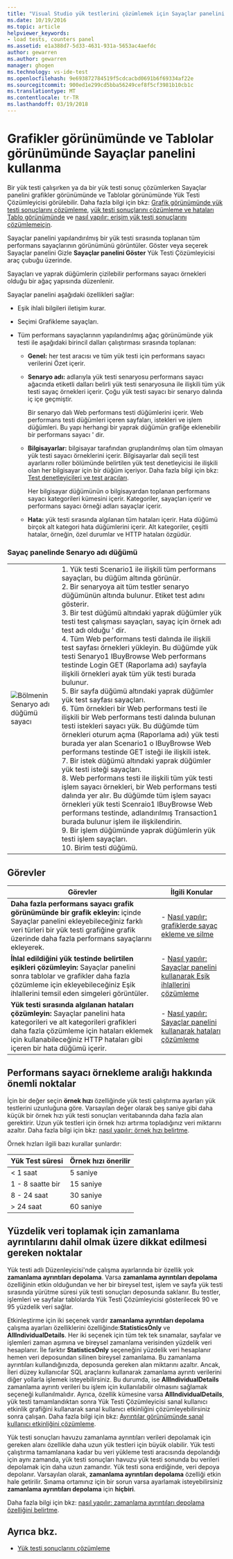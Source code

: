```yaml
---
title: "Visual Studio yük testlerini çözümlemek için Sayaçlar panelini | Microsoft Docs"
ms.date: 10/19/2016
ms.topic: article
helpviewer_keywords:
- load tests, counters panel
ms.assetid: e1a388d7-5d33-4631-931a-5653ac4aefdc
author: gewarren
ms.author: gewarren
manager: ghogen
ms.technology: vs-ide-test
ms.openlocfilehash: 9e693872784519f5cdcacbd0691b6f69334af22e
ms.sourcegitcommit: 900ed1e299cd5bba56249cef8f5cf3981b10cb1c
ms.translationtype: MT
ms.contentlocale: tr-TR
ms.lasthandoff: 03/19/2018
---
```

# <a name="use-the-counters-panel-in-graphs-view-and-tables-view"></a>Grafikler görünümünde ve Tablolar görünümünde Sayaçlar panelini kullanma

Bir yük testi çalışırken ya da bir yük testi sonuç çözümlerken Sayaçlar panelini grafikler görünümünde ve Tablolar görünümünde Yük Testi Çözümleyicisi görülebilir. Daha fazla bilgi için bkz: [Grafik görünümünde yük testi sonuçlarını çözümleme](../test/analyze-load-test-results-in-the-graphs-view.md), [yük testi sonuçlarını çözümleme ve hataları Tablo görünümünde](../test/analyze-load-test-results-and-errors-in-the-tables-view.md) ve [nasıl yapılır: erişim yük testi sonuçlarını çözümlemeiçin](../test/how-to-access-load-test-results-for-analysis.md).

Sayaçlar panelini yapılandırılmış bir yük testi sırasında toplanan tüm performans sayaçlarının görünümünü görüntüler. Göster veya seçerek Sayaçlar panelini Gizle **Sayaçlar panelini Göster** Yük Testi Çözümleyicisi araç çubuğu üzerinde.

Sayaçları ve yaprak düğümlerin çizilebilir performans sayacı örnekleri olduğu bir ağaç yapısında düzenlenir.

Sayaçlar panelini aşağıdaki özellikleri sağlar:

-   Eşik ihlali bilgileri iletişim kurar.

-   Seçimi Grafikleme sayaçları.

-   Tüm performans sayaçlarının yapılandırılmış ağaç görünümünde yük testi ile aşağıdaki birincil dalları çalıştırması sırasında toplanan:

    -   **Genel:** her test aracısı ve tüm yük testi için performans sayacı verilerini Özet içerir.

    -   **Senaryo adı:** adlarıyla yük testi senaryosu performans sayacı ağacında etiketli dalları belirli yük testi senaryosuna ile ilişkili tüm yük testi sayaç örnekleri içerir. Çoğu yük testi sayacı bir senaryo dalında iç içe geçmiştir.

         Bir senaryo dalı Web performans testi düğümlerini içerir. Web performans testi düğümleri içeren sayfaları, istekleri ve işlem düğümleri. Bu yapı herhangi bir yaprak düğümün grafiğe eklenebilir bir performans sayacı ' dir.

    -   **Bilgisayarlar:** bilgisayar tarafından gruplandırılmış olan tüm olmayan yük testi sayacı örneklerini içerir. Bilgisayarlar dalı seçili test ayarlarını roller bölümünde belirtilen yük test denetleyicisi ile ilişkili olan her bilgisayar için bir düğüm içeriyor. Daha fazla bilgi için bkz: [Test denetleyicileri ve test aracıları](configure-test-agents-and-controllers-for-load-tests.md).

         Her bilgisayar düğümünün o bilgisayardan toplanan performans sayacı kategorileri kümesini içerir. Kategoriler, sayaçları içerir ve performans sayacı örneği adları sayaçlar içerir.

    -   **Hata:** yük testi sırasında algılanan tüm hataları içerir. Hata düğümü birçok alt kategori hata düğümlerini içerir. Alt kategoriler, çeşitli hatalar, örneğin, özel durumlar ve HTTP hataları özgüdür.

### <a name="scenario-name-node-in-counters-panel"></a>Sayaç panelinde Senaryo adı düğümü

|||
|-|-|
|![Bölmenin Senaryo adı düğümü sayacı](../test/media/ltest__namenode.png)|1. Yük testi Scenario1 ile ilişkili tüm performans sayaçları, bu düğüm altında görünür.<br />2. Bir senaryoya ait tüm testler senaryo düğümünün altında bulunur. Etiket test adını gösterir.<br />3. Bir test düğümü altındaki yaprak düğümler yük testi test çalışması sayaçları, sayaç için örnek adı test adı olduğu ' dir.<br />4. Tüm Web performans testi dalında ile ilişkili test sayfası örnekleri yükleyin. Bu düğümde yük testi Senaryo1 IBuyBrowse Web performans testinde Login GET (Raporlama adı) sayfayla ilişkili örnekleri ayak tüm yük testi burada bulunur.<br />5. Bir sayfa düğümü altındaki yaprak düğümler yük test sayfası sayaçları.<br />6. Tüm örnekleri bir Web performans testi ile ilişkili bir Web performans testi dalında bulunan testi istekleri sayacı yük. Bu düğümde tüm örnekleri oturum açma (Raporlama adı) yük testi burada yer alan Scenario1 o IBuyBrowse Web performans testinde GET isteği ile ilişkili istek.<br />7. Bir istek düğümü altındaki yaprak düğümler yük testi isteği sayaçları.<br />8. Web performans testi ile ilişkili tüm yük testi işlem sayacı örnekleri, bir Web performans testi dalında yer alır. Bu düğümde tüm işlem sayacı örnekleri yük testi Scenraio1 IBuyBrowse Web performans testinde, adlandırılmış Transaction1 burada bulunur işlem ile ilişkilendirin.<br />9. Bir işlem düğümünde yaprak düğümlerin yük testi işlem sayaçları.<br />10. Birim testi düğümü.|

## <a name="tasks"></a>Görevler

|Görevler|İlgili Konular|
|-----------|-----------------------|
|**Daha fazla performans sayacı grafik görünümünde bir grafik ekleyin:** içinde Sayaçlar panelini ekleyebileceğiniz farklı veri türleri bir yük testi grafiğine grafik üzerinde daha fazla performans sayaçlarını ekleyerek.|-   [Nasıl yapılır: grafiklerde sayaç ekleme ve silme](../test/how-to-add-and-delete-counters-on-graphs-in-load-test-results.md)|
|**İhlal edildiğini yük testinde belirtilen eşikleri çözümleyin:** Sayaçlar panelini sonra tablolar ve grafikler daha fazla çözümleme için ekleyebileceğiniz Eşik ihlallerini temsil eden simgeleri görüntüler.|-   [Nasıl yapılır: Sayaçlar panelini kullanarak Eşik ihlallerini çözümleme](../test/analyze-threshold-rule-violations-in-load-tests.md)|
|**Yük testi sırasında algılanan hataları çözümleyin:** Sayaçlar panelini hata kategorileri ve alt kategorileri grafikleri daha fazla çözümleme için hataları eklemek için kullanabileceğiniz HTTP hataları gibi içeren bir hata düğümü içerir.|-   [Nasıl yapılır: Sayaçlar panelini kullanarak hataları çözümleme](../test/how-to-analyze-errors-using-the-counters-panel.md)|

## <a name="performance-counter-sampling-interval-considerations"></a>Performans sayacı örnekleme aralığı hakkında önemli noktalar

İçin bir değer seçin **örnek hızı** özelliğinde yük testi çalıştırma ayarları yük testlerini uzunluğuna göre. Varsayılan değer olarak beş saniye gibi daha küçük bir örnek hızı yük testi sonuçları veritabanında daha fazla alan gerektirir. Uzun yük testleri için örnek hızı artırma topladığınız veri miktarını azaltır. Daha fazla bilgi için bkz: [nasıl yapılır: örnek hızı belirtme](../test/how-to-specify-the-sample-rate-for-a-load-test.md).

Örnek hızları ilgili bazı kurallar şunlardır:

|Yük Test süresi|Örnek hızı önerilir|
|------------------------|-----------------------------|
|\< 1 saat|5 saniye|
|1 - 8 saatte bir|15 saniye|
|8 - 24 saat|30 saniye|
|> 24 saat|60 saniye|

## <a name="considerations-for-including-timing-details-to-collect-percentile-data"></a>Yüzdelik veri toplamak için zamanlama ayrıntılarını dahil olmak üzere dikkat edilmesi gereken noktalar

Yük testi adlı Düzenleyicisi'nde çalışma ayarlarında bir özellik yok **zamanlama ayrıntıları depolama**. Varsa **zamanlama ayrıntıları depolama** özelliğinin etkin olduğundan ve her bir bireysel test, işlem ve sayfa yük testi sırasında yürütme süresi yük testi sonuçları deposunda saklanır. Bu testler, işlemleri ve sayfalar tablolarda Yük Testi Çözümleyicisi gösterilecek 90 ve 95 yüzdelik veri sağlar.

Etkinleştirme için iki seçenek vardır **zamanlama ayrıntıları depolama** çalışma ayarları özelliklerini özelliğinde:**StatisticsOnly** ve **AllIndividualDetails**. Her iki seçenek için tüm tek tek sınamalar, sayfalar ve işlemleri zaman aşımına ve bireysel zamanlama verisinden yüzdelik veri hesaplanır. İle farktır **StatisticsOnly** seçeneğini yüzdelik veri hesaplanır hemen veri deposundan silinen bireysel zamanlama. Bu zamanlama ayrıntıları kullandığınızda, deposunda gereken alan miktarını azaltır. Ancak, İleri düzey kullanıcılar SQL araçlarını kullanarak zamanlama ayrıntı verilerini diğer yollarla işlemek isteyebilirsiniz. Bu durumda, ise **AllIndividualDetails** zamanlama ayrıntı verileri bu işlem için kullanılabilir olmasını sağlamak seçeneği kullanılmalıdır. Ayrıca, özellik kümesine varsa **AllIndividualDetails**, yük testi tamamlandıktan sonra Yük Testi Çözümleyicisi sanal kullanıcı etkinlik grafiğini kullanarak sanal kullanıcı etkinliğini çözümleyebilirsiniz sonra çalışan. Daha fazla bilgi için bkz: [Ayrıntılar görünümünde sanal kullanıcı etkinliğini çözümleme](../test/analyze-load-test-virtual-user-activity-in-the-details-view.md).

Yük testi sonuçları havuzu zamanlama ayrıntıları verileri depolamak için gereken alanı özellikle daha uzun yük testleri için büyük olabilir. Yük testi çalıştırma tamamlanana kadar bu veri yükleme testi aracısında depolandığı için aynı zamanda, yük testi sonuçları havuzu yük testi sonunda bu verileri depolamak için daha uzun zamandır. Yük testi sona erdiğinde, veri depoya depolanır. Varsayılan olarak, **zamanlama ayrıntıları depolama** özelliği etkin hale getirilir. Sınama ortamınız için bir sorun varsa ayarlamak isteyebilirsiniz **zamanlama ayrıntıları depolama** için **hiçbiri**.

Daha fazla bilgi için bkz: [nasıl yapılır: zamanlama ayrıntıları depolama özelliğini belirtme](../test/how-to-specify-the-timing-details-storage-property-for-a-load-test.md).

## <a name="see-also"></a>Ayrıca bkz.

- [Yük testi sonuçlarını çözümleme](../test/analyze-load-test-results-using-the-load-test-analyzer.md)